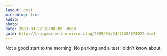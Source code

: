 ```yaml
---
layout: post
microblog: true
audio: 
photo: 
date: 2009-03-23 18:00:00 -0600
guid: http://craigmcclellan.micro.blog/2009/03/24/t1382074922.html
---
```

Not a good start to the morning: No parking and a test I didn't know about.
